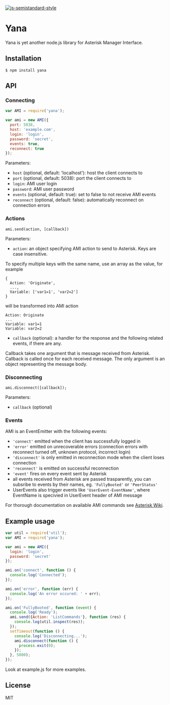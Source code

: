 [![js-semistandard-style](https://img.shields.io/badge/code%20style-semistandard-brightgreen.svg?style=flat-square)](https://github.com/Flet/semistandard)

# Yana

Yana is yet another node.js library for Asterisk Manager Interface.

## Installation
    $ npm install yana

## API

### Connecting

```js
var AMI = require('yana');

var ami = new AMI({
  port: 5038,
  host: 'example.com',
  login: 'login',
  password: 'secret',
  events: true,
  reconnect: true
});
```

Parameters:

 * ``host`` (optional, default: 'localhost'): host the client connects to
 * ``port`` (optional, default: 5038): port the client connects to
 * ``login``: AMI user login
 * ``password``: AMI user password
 * ``events`` (optional, default: true): set to false to not receive AMI events
 * ``reconnect`` (optional, default: false): automatically reconnect on connection errors

### Actions

``
ami.send(action, [callback])
``

Parameters:

 * ``action``: an object specifying AMI action to send to Asterisk. Keys are case insensitive.

To specify multiple keys with the same name, use an array as the value, for example
```
{
  Action: 'Originate',
  ...,
  Variable: ['var1=1', 'var2=2']
}
```
will be transformed into AMI action
```
Action: Originate
...
Variable: var1=1
Variable: var2=2
```

 * ``callback`` (optional): a handler for the response and the following related events, if there are any.

Callback takes one argument that is message received from Asterisk. Callback is called once for each received message. The only argument is an object representing the message body.

### Disconnecting

``
ami.disconnect([callback]);
``

Parameters:

 * ``callback`` (optional)

### Events

AMI is an EventEmitter with the following events:
 * ``'connect'`` emitted when the client has successfully logged in
 * ``'error'`` emitted on unrecoverable errors (connection errors with reconnect turned off, unknown protocol, incorrect login)
 * ``'disconnect'`` is only emitted in reconnection mode when the client loses connection
 * ``'reconnect'`` is emitted on successful reconnection
 * ``'event'`` fires on every event sent by Asterisk
 * all events received from Asterisk are passed trasparently, you can subsribe to events by their names, eg. ``'FullyBooted'`` or ``'PeerStatus'``
 * UserEvents also trigger events like ``'UserEvent-EventName'``, where EventName is specivied in UserEvent header of AMI message

For thorough documentation on available AMI commands see [Asterisk Wiki](https://wiki.asterisk.org/wiki/display/AST/AMI+Actions).

## Example usage
```js
var util = require('util');
var AMI = require('yana');

var ami = new AMI({
  login: 'login',
  password: 'secret'
});

ami.on('connect', function () {
  console.log('Connected');
});

ami.on('error', function (err) {
  console.log('An error occured: ' + err);
});

ami.on('FullyBooted', function (event) {
  console.log('Ready');
  ami.send({Action: 'ListCommands'}, function (res) {
    console.log(util.inspect(res));
  });
  setTimeout(function () {
    console.log('Disconnecting...');
    ami.disconnect(function () {
      process.exit(0);
    });
  }, 5000);
});
```

Look at example.js for more examples.

## License

MIT
